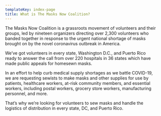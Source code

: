 ```yaml
---
templateKey: index-page
title: What is The Masks Now Coalition?
---
```

The Masks Now Coalition is a grassroots movement of volunteers and their groups, led by nineteen organizers directing over 2,300 volunteers who banded together in response to the urgent national shortage of masks brought on by the novel coronavirus outbreak in America.

We’ve got volunteers in every state, Washington D.C., and Puerto Rico ready to answer the call from over 220 hospitals in 36 states which have made public appeals for homesewn masks.

In an effort to help curb medical supply shortages as we battle COVID-19, we are requesting sewists to make masks and other supplies for use by patients, healthcare workers, at-risk community members, and essential workers, including postal workers, grocery store workers, manufacturing personnel, and more.

That’s why we’re looking for volunteers to sew masks and handle the logistics of distribution in every state, DC, and Puerto Rico.